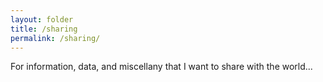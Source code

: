 ```yaml
---
layout: folder
title: /sharing
permalink: /sharing/
---
```


For information, data, and miscellany that I want to share with the world...